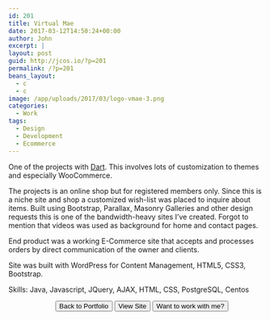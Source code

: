 ```yaml
---
id: 201
title: Virtual Mae
date: 2017-03-12T14:50:24+00:00
author: John
excerpt: |
layout: post
guid: http://jcos.io/?p=201
permalink: /?p=201
beans_layout:
  - c
  - c
image: /app/uploads/2017/03/logo-vmae-3.png
categories:
  - Work
tags:
  - Design
  - Development
  - Ecommerce
---
```

One of the projects with [Dart](http://www.darttiglao.com/). This involves lots of customization to themes and especially WooCommerce.

The projects is an online shop but for registered members only. Since this is a niche site and shop a customized wish-list was placed to inquire about items. Built using Bootstrap, Parallax, Masonry Galleries and other design requests this is one of the bandwidth-heavy sites I&#8217;ve created. Forgot to mention that videos was used as background for home and contact pages.

End product was a working E-Commerce site that accepts and processes orders by direct communication of the owner and clients.

Site was built with WordPress for Content Management, HTML5, CSS3, Bootstrap.

Skills: Java, Javascript, JQuery, AJAX, HTML, CSS, PostgreSQL, Centos

<div style="text-align: center;">
  <ul>
    <li style="display: inline;">
      <a href="http://jcos.io/work/"><button class="uk-button uk-button-primary">Back to Portfolio</button></a>
    </li>
    <li style="display: inline;">
      <a href="http://www.virtualmae.com/" target="_blank" rel="noopener noreferrer"><button class="uk-button uk-button-primary">View Site</button></a>
    </li>
    <li style="display: inline;">
      <a href="http://jcos.io/contact/"><button class="uk-button uk-button-primary">Want to work with me?</button></a>
    </li>
  </ul>
</div>